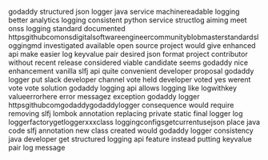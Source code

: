 godaddy structured json logger java service machinereadable logging better analytics logging consistent python service structlog aiming meet onss logging standard documented httpsgithubcomonsdigitalsoftwareengineercommunityblobmasterstandardsloggingmd investigated available open source project would give enhanced api make easier log keyvalue pair desired json format project contributor without recent release considered viable candidate seems godaddy nice enhancement vanilla slfj api quite convenient developer proposal godaddy logger put slack developer channel vote held developer voted yes werent vote vote solution godaddy logging api allows logging like logwithkey valueerrorhere error messagez exception godaddy logger httpsgithubcomgodaddygodaddylogger consequence would require removing slfj lombok annotation replacing private static final logger log loggerfactorygetloggerxxxclass loggingconfigsgetcurrentusejson place java code slfj annotation new class created would godaddy logger consistency java developer get structured logging api feature instead putting keyvalue pair log message